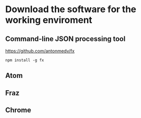 # Download the software for the working enviroment

## Command-line JSON processing tool 
https://github.com/antonmedv/fx

```
npm install -g fx
```

## Atom

## Fraz

## Chrome

